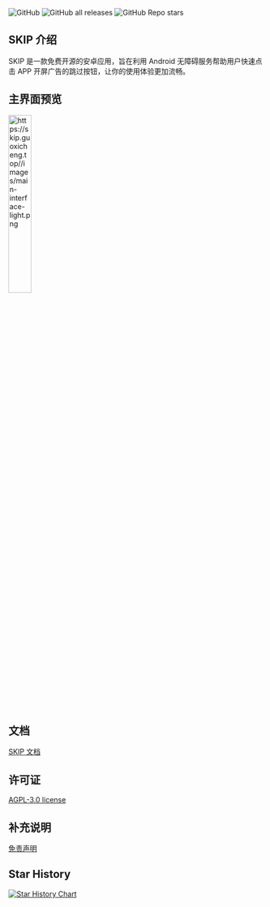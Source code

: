 ![GitHub](https://img.shields.io/github/license/GuoXiCheng/SKIP) ![GitHub all releases](https://img.shields.io/github/downloads/GuoXiCheng/SKIP/total) ![GitHub Repo stars](https://img.shields.io/github/stars/GuoXiCheng/SKIP)

## SKIP 介绍

SKIP 是一款免费开源的安卓应用，旨在利用 Android 无障碍服务帮助用户快速点击 APP 开屏广告的跳过按钮，让你的使用体验更加流畅。

## 主界面预览

<img src="https://skip.guoxicheng.top//images/main-interface-light.png" alt="https://skip.guoxicheng.top//images/main-interface-light.png" style="width: 30%;" />

## 文档

[SKIP 文档](https://skip.guoxicheng.top/)

## 许可证

[AGPL-3.0 license](https://github.com/GuoXiCheng/SKIP/blob/main/LICENSE)

## 补充说明

[免责声明](https://github.com/GuoXiCheng/SKIP/blob/main/DISCLAIMER)

## Star History

[![Star History Chart](https://api.star-history.com/svg?repos=GuoXiCheng/SKIP&type=Date)](https://star-history.com/#GuoXiCheng/SKIP&Date)
